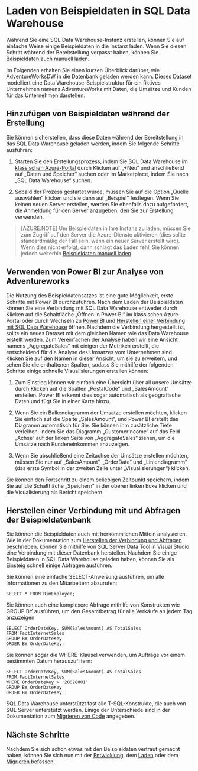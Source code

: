 <properties
   pageTitle="Laden von Beispieldaten in SQL Data Warehouse | Microsoft Azure"
   description="Informationen zum Laden von Beispieldaten in SQL Data Warehouse"
   services="sql-data-warehouse"
   documentationCenter="NA"
   authors="lodipalm"
   manager="barbkess"
   editor=""/>

<tags
   ms.service="sql-data-warehouse"
   ms.devlang="NA"
   ms.topic="article"
   ms.tgt_pltfrm="NA"
   ms.workload="data-services"
   ms.date="03/03/2016"
   ms.author="lodipalm;barbkess;sonyama"/>

# Laden von Beispieldaten in SQL Data Warehouse

Während Sie eine SQL Data Warehouse-Instanz erstellen, können Sie auf einfache Weise einige Beispieldaten in die Instanz laden. Wenn Sie diesen Schritt während der Bereitstellung verpasst haben, können Sie [Beispieldaten auch manuell laden][].

Im Folgenden erhalten Sie einen kurzen Überblick darüber, wie AdventureWorksDW in die Datenbank geladen werden kann. Dieses Dataset modelliert eine Data Warehouse-Beispielstruktur für ein fiktives Unternehmen namens AdventureWorks mit Daten, die Umsätze und Kunden für das Unternehmen darstellen.

## Hinzufügen von Beispieldaten während der Erstellung
Sie können sicherstellen, dass diese Daten während der Bereitstellung in das SQL Data Warehouse geladen werden, indem Sie folgende Schritte ausführen:

1. Starten Sie den Erstellungsprozess, indem Sie SQL Data Warehouse im [klassischen Azure-Portal][] durch Klicken auf „+Neu“ und anschließend auf „Daten und Speicher“ suchen oder im Marketplace, indem Sie nach „SQL Data Warehouse“ suchen.

2. Sobald der Prozess gestartet wurde, müssen Sie auf die Option „Quelle auswählen“ klicken und sie dann auf „Beispiel“ festlegen. Wenn Sie keinen neuen Server erstellen, werden Sie ebenfalls dazu aufgefordert, die Anmeldung für den Server anzugeben, den Sie zur Erstellung verwenden.


> [AZURE.NOTE] Um Beispieldaten in Ihre Instanz zu laden, müssen Sie zum Zugriff auf den Server die Azure-Dienste aktivieren (dies sollte standardmäßig der Fall sein, wenn ein neuer Server erstellt wird). Wenn dies nicht erfolgt, dann schlägt das Laden fehl, Sie können jedoch weiterhin [Beispieldaten manuell laden][].


## Verwenden von Power BI zur Analyse von Adventureworks

Die Nutzung des Beispieldatensatzes ist eine gute Möglichkeit, erste Schritte mit Power BI durchzuführen. Nach dem Laden der Beispieldaten können Sie eine Verbindung mit SQL Data Warehouse entweder durch Klicken auf die Schaltfläche „Öffnen in Power BI“ im klassischen Azure-Portal oder durch Wechseln zu [Power BI][] und [Herstellen einer Verbindung mit SQL Data Warehouse][] öffnen. Nachdem die Verbindung hergestellt ist, sollte ein neues Dataset mit dem gleichen Namen wie das Data Warehouse erstellt werden. Zum Vereinfachen der Analyse haben wir eine Ansicht namens „AggregateSales“ mit einigen der Metriken erstellt, die entscheidend für die Analyse des Umsatzes vom Unternehmen sind. Klicken Sie auf den Namen in dieser Ansicht, um sie zu erweitern, und sehen Sie die enthaltenen Spalten, sodass Sie mithilfe der folgenden Schritte einige schnelle Visualisierungen erstellen können:

1. Zum Einstieg können wir einfach eine Übersicht über all unsere Umsätze durch Klicken auf die Spalten „PostalCode“ und „SalesAmount“ erstellen. Power BI erkennt dies sogar automatisch als geografische Daten und fügt Sie in einer Karte hinzu.

2. Wenn Sie ein Balkendiagramm der Umsätze erstellen möchten, klicken Sie einfach auf die Spalte „SalesAmount“, und Power BI erstellt das Diagramm automatisch für Sie. Sie können ihm zusätzliche Tiefe verleihen, indem Sie das Diagramm „CustomerIncome“ auf das Feld „Achse“ auf der linken Seite von „AggregateSales“ ziehen, um die Umsätze nach Kundeneinkommen anzuzeigen.

3. Wenn Sie abschließend eine Zeitachse der Umsätze erstellen möchten, müssen Sie nur auf „SalesAmount“, „OrderDate“ und „Liniendiagramm“ (das erste Symbol in der zweiten Zeile unter „Visualisierungen“) klicken.

Sie können den Fortschritt zu einem beliebigen Zeitpunkt speichern, indem Sie auf die Schaltfläche „Speichern“ in der oberen linken Ecke klicken und die Visualisierung als Bericht speichern.

## Herstellen einer Verbindung mit und Abfragen der Beispieldatenbank

Sie können die Beispieldaten auch mit herkömmlichen Mitteln analysieren. Wie in der Dokumentation zum [Herstellen der Verbindung und Abfragen][] beschrieben, können Sie mithilfe von SQL Server Data Tool in Visual Studio eine Verbindung mit dieser Datenbank herstellen. Nachdem Sie einige Beispieldaten in SQL Data Warehouse geladen haben, können Sie als Einsteig schnell einige Abfragen ausführen.

Sie können eine einfache SELECT-Anweisung ausführen, um alle Informationen zu den Mitarbeitern abzurufen:

	SELECT * FROM DimEmployee;

Sie können auch eine komplexere Abfrage mithilfe von Konstrukten wie GROUP BY ausführen, um den Gesamtbetrag für alle Verkäufe an jedem Tag anzuzeigen:

	SELECT OrderDateKey, SUM(SalesAmount) AS TotalSales
	FROM FactInternetSales
	GROUP BY OrderDateKey
	ORDER BY OrderDateKey;

Sie können sogar die WHERE-Klausel verwenden, um Aufträge vor einem bestimmten Datum herauszufiltern:

	SELECT OrderDateKey, SUM(SalesAmount) AS TotalSales
	FROM FactInternetSales
	WHERE OrderDateKey > '20020801'
	GROUP BY OrderDateKey
	ORDER BY OrderDateKey;

SQL Data Warehouse unterstützt fast alle T-SQL-Konstrukte, die auch von SQL Server unterstützt werden. Einige der Unterschiede sind in der Dokumentation zum [Migrieren von Code][] angegeben.



## Nächste Schritte
Nachdem Sie sich schon etwas mit den Beispieldaten vertraut gemacht haben, können Sie sich nun mit der [Entwicklung][], dem [Laden][] oder dem [Migrieren][] befassen.

<!--Image references-->

<!--Article references-->
[Migrieren]: ./sql-data-warehouse-overview-migrate.md
[Entwicklung]: ./sql-data-warehouse-overview-develop.md
[Laden]: ./sql-data-warehouse-overview-load.md
[Herstellen der Verbindung und Abfragen]: ./sql-data-warehouse-get-started-connect.md
[Migrieren von Code]: ./sql-data-warehouse-migrate-code.md
[Beispieldaten auch manuell laden]: ./sql-data-warehouse-get-started-manually-load-samples.md
[Beispieldaten manuell laden]: ./sql-data-warehouse-get-started-manually-load-samples.md
[klassischen Azure-Portal]: https://portal.azure.com/
[Power BI]: http://www.powerbi.com/
[Herstellen einer Verbindung mit SQL Data Warehouse]: ./sql-data-warehouse-integrate-power-bi.md

<!--MSDN references-->
[Microsoft Command Line Utilities for SQL Server]: http://www.microsoft.com/download/details.aspx?id=36433/

<!--Other Web references-->
[Sample Data Scripts]: https://migrhoststorage.blob.core.windows.net/sqldwsample/AdventureWorksPDW2012.zip/

<!---HONumber=AcomDC_0309_2016-->
